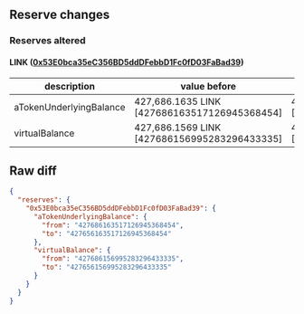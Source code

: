 ## Reserve changes

### Reserves altered

#### LINK ([0x53E0bca35eC356BD5ddDFebbD1Fc0fD03FaBad39](https://polygonscan.com/address/0x53E0bca35eC356BD5ddDFebbD1Fc0fD03FaBad39))

| description | value before | value after |
| --- | --- | --- |
| aTokenUnderlyingBalance | 427,686.1635 LINK [427686163517126945368454] | 427,656.1635 LINK [427656163517126945368454] |
| virtualBalance | 427,686.1569 LINK [427686156995283296433335] | 427,656.1569 LINK [427656156995283296433335] |


## Raw diff

```json
{
  "reserves": {
    "0x53E0bca35eC356BD5ddDFebbD1Fc0fD03FaBad39": {
      "aTokenUnderlyingBalance": {
        "from": "427686163517126945368454",
        "to": "427656163517126945368454"
      },
      "virtualBalance": {
        "from": "427686156995283296433335",
        "to": "427656156995283296433335"
      }
    }
  }
}
```